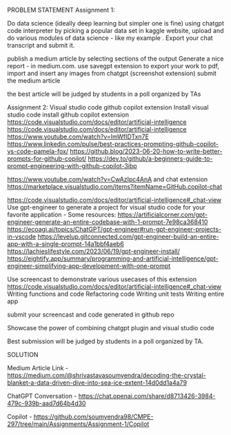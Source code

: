 PROBLEM STATEMENT
Assignment 1:

Do data science (ideally deep learning but simpler one is fine)  using chatgpt code interpreter by picking a popular data set in kaggle website, upload and do various modules of data science - like my example . Export your chat transcript and submit it. 

publish a medium article by selecting sections of the output 
Generate a nice report - in medium.com. use savegpt extension to export your work to pdf, import and insert any images from chatgpt (screenshot extension) 
submit the medium article

the best article will be judged by students in a poll organized by TAs

Assignment 2:
Visual studio code github copilot extension
Install visual studio code
install github copilot extension 
https://code.visualstudio.com/docs/editor/artificial-intelligence
https://code.visualstudio.com/docs/editor/artificial-intelligence
https://www.youtube.com/watch?v=ImWfIDTxn7E
https://www.linkedin.com/pulse/best-practices-prompting-github-copilot-vs-code-pamela-fox/
https://github.blog/2023-06-20-how-to-write-better-prompts-for-github-copilot/
https://dev.to/github/a-beginners-guide-to-prompt-engineering-with-github-copilot-3ibp

https://www.youtube.com/watch?v=CwAzIpc4AnA
and chat extension  https://marketplace.visualstudio.com/items?itemName=GitHub.copilot-chat



https://code.visualstudio.com/docs/editor/artificial-intelligence#_chat-view
Use gpt-engineer to generate a project for visual studio code for your favorite application - 
Some resources: 
https://artificialcorner.com/gpt-engineer-generate-an-entire-codebase-with-1-prompt-7e98ca368410
https://ecoagi.ai/topics/ChatGPT/gpt-engineer#run-gpt-engineer-projects-in-vscode   https://levelup.gitconnected.com/gpt-engineer-build-an-entire-app-with-a-single-prompt-14a1bbf4aeb6   https://lachieslifestyle.com/2023/06/19/gpt-engineer-install/
https://eightify.app/summary/programming-and-artificial-intelligence/gpt-engineer-simplifying-app-development-with-one-prompt


Use screencast to demonstrate various usecases of this extension
https://code.visualstudio.com/docs/editor/artificial-intelligence#_chat-view
Writing functions and code
Refactoring code
Writing unit tests
Writing entire app


submit your screencast and code generated in github repo

Showcase the power of combining chatgpt plugin and visual studio code 


Best submission will be judged by students in a poll organized by TA.

SOLUTION

Medium Article Link - https://medium.com/@shrivastavasoumyendra/decoding-the-crystal-blanket-a-data-driven-dive-into-sea-ice-extent-14d0dd1a4a79

ChatGPT Conversation - https://chat.openai.com/share/d8713426-3984-479c-939b-aad7d64b4d30

Copilot - https://github.com/soumyendra98/CMPE-297/tree/main/Assignments/Assignment-1/Copilot
